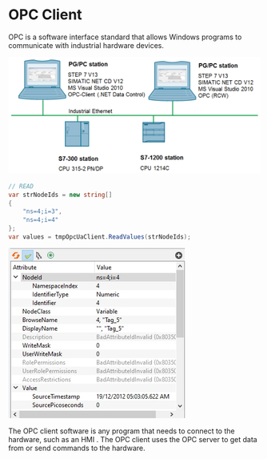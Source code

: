 # OPC Client
OPC is a software interface standard that allows Windows programs to communicate with industrial hardware devices.

![shot](csharp_opc_client_03_e.png)

```csharp
// READ
var strNodeIds = new string[]
{
    "ns=4;i=3",
    "ns=4;i=4"
};
var values = tmpOpcUaClient.ReadValues(strNodeIds);
```

![shot2](opc.jpeg)

The OPC client software is any program that needs to connect to the hardware, such as an HMI . The OPC client uses the OPC server to get data from or send commands to the hardware.
